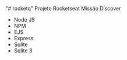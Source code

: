 "# rocketq"
Projeto Rocketseat
Missão Discover

- Node JS
- NPM
- EJS
- Express
- Sqlite
- Sqlite 3
